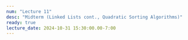 ```yaml
---
num: "Lecture 11"
desc: "Midterm (Linked Lists cont., Quadratic Sorting Algorithms)"
ready: true
lecture_date: 2024-10-31 15:30:00.00-7:00
---
```

